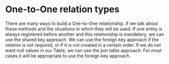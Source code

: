 #  One-to-One relation types

There are many ways to build a One-to-One relationship.
If we talk about these methods and the situations in which they will be used. 
If one entity is always registered before another and this relationship is mandatory,
we can use the shared key approach.
We can use the foreign key approach if the relation is not required,
or if it is not created in a certain order. If we do not want null values in our Table,
we can use the join table approach. For most cases it will be appropriate to use the foreign key approach.